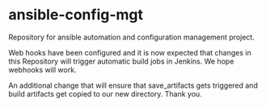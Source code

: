 # ansible-config-mgt
Repository for ansible automation and configuration management project.

Web hooks have been configured and it is now expected that changes in this Repository will trigger automatic build jobs in Jenkins.
We hope webhooks will work.

An additional change that will ensure that save_artifacts gets triggered and build artifacts get copied to our new directory. Thank you.

